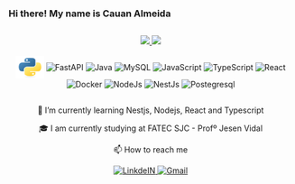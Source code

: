 ### Hi there! My name is Cauan Almeida

##

<div align="center">
  <a href = https://github.com/cauancesar>
   <img height="180em" src="https://github-readme-stats.vercel.app/api?username=cauancesar&show_icons=true&theme=tokyonight&include_all_commits=true"/>
   <img height="180em" src="https://github-readme-stats.vercel.app/api/top-langs/?username=cauancesar&layout=compact&langs_count=20&theme=tokyonight&exclude_repo=Analise-de-producoes-de-filmes-feito-por-diretores-anualmente"/>
  </a>
<div>
<div><br>
  <div align="center">
    <img align="center" alt="Python" height="40" width="50" src="https://raw.githubusercontent.com/devicons/devicon/master/icons/python/python-original.svg">
    <img align="center" alt="FastAPI" height="40" width="50" src="https://cdn.jsdelivr.net/gh/devicons/devicon@latest/icons/fastapi/fastapi-original.svg" />
    <img align="center" alt="Java" height="40" width="50" src="https://cdn.jsdelivr.net/gh/devicons/devicon/icons/java/java-original.svg">
    <img align="center" alt="MySQL" height="40" width="50" src="https://cdn.jsdelivr.net/gh/devicons/devicon/icons/mysql/mysql-original.svg">
    <img align="center" alt="JavaScript" height="40" width="50" src="https://cdn.jsdelivr.net/gh/devicons/devicon/icons/javascript/javascript-original.svg">
    <img align="center" alt="TypeScript" height="40" width="50" src="https://cdn.jsdelivr.net/gh/devicons/devicon/icons/typescript/typescript-original.svg">
    <img align="center" alt="React" height="40" width="50" src="https://cdn.jsdelivr.net/gh/devicons/devicon@latest/icons/react/react-original.svg" />
    <img align="center" alt="Docker" height="40" width="50" src="https://cdn.jsdelivr.net/gh/devicons/devicon@latest/icons/docker/docker-plain.svg" />
    <img align="center" alt="NodeJs" height="40" width="50" src="https://cdn.jsdelivr.net/gh/devicons/devicon@latest/icons/nodejs/nodejs-plain.svg" />
    <img align="center" alt="NestJs" height="40" width="50" src="https://cdn.jsdelivr.net/gh/devicons/devicon@latest/icons/nestjs/nestjs-original.svg" />
    <img align="center" alt="Postegresql" height="40" width="50" src="https://cdn.jsdelivr.net/gh/devicons/devicon@latest/icons/postgresql/postgresql-plain.svg" />
  </div>
</div>

##

🌱 I’m currently learning Nestjs, Nodejs, React and Typescript

🎓 I am currently studying at FATEC SJC - Profº Jesen Vidal

📫 How to reach me

  <a target="_blank" href="https://www.linkedin.com/in/cauancesar-almeida/">
    <img alt="LinkdeIN" height="40" width="40" src="https://cdn.jsdelivr.net/gh/devicons/devicon@latest/icons/linkedin/linkedin-original.svg"/>
  </a>
  <a target="_blank" href="mailto:cauancesar.almeida@gmail.com">
    <img alt="Gmail" height="40" width="40" src="https://upload.wikimedia.org/wikipedia/commons/7/7e/Gmail_icon_%282020%29.svg"/>
  </a>
